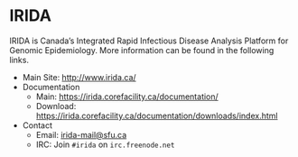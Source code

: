 IRIDA
=====
IRIDA is Canada’s Integrated Rapid Infectious Disease Analysis Platform for Genomic Epidemiology.  More information can be found in the following links.

* Main Site: <http://www.irida.ca/>
* Documentation
    * Main: <https://irida.corefacility.ca/documentation/>
    * Download: <https://irida.corefacility.ca/documentation/downloads/index.html>
* Contact
    * Email: <irida-mail@sfu.ca>
    * IRC: Join `#irida` on `irc.freenode.net`
